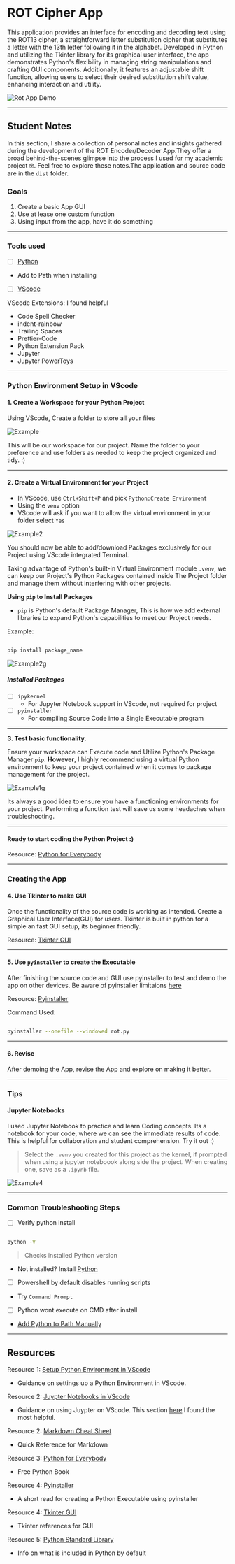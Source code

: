 
# ROT Cipher App

This application provides an interface for encoding and decoding text using the ROT13 cipher, a straightforward letter substitution cipher that substitutes a letter with the 13th letter following it in the alphabet. Developed in Python and utilizing the Tkinter library for its graphical user interface, the app demonstrates Python's flexibility in managing string manipulations and crafting GUI components. Additionally, it features an adjustable shift function, allowing users to select their desired substitution shift value, enhancing interaction and utility.

![Rot App Demo](/media/rot_test.gif)

---

## Student Notes

In this section, I share a collection of personal notes and insights gathered during the development of the ROT Encoder/Decoder App.They offer a broad behind-the-scenes glimpse into the process I used for my academic project 🤓. Feel free to explore these notes.The application and source code are in the `dist` folder.

### Goals

1. Create a basic App GUI
2. Use at lease one custom function
3. Using input from the app, have it do something

---

### Tools used

- [ ] [Python](https://www.python.org/downloads/)
- Add to Path when installing
- [ ] [VScode](https://code.visualstudio.com/)

VScode Extensions: I found helpful

- Code Spell Checker
- indent-rainbow
- Trailing Spaces
- Prettier-Code
- Python Extension Pack
- Jupyter
- Jupyter PowerToys

---

### Python Environment Setup in VScode

#### 1. Create a Workspace for your Python Project

Using VScode, Create a folder to store all your files

![Example](/media/ex1.gif)

This will be our workspace for our project. Name the folder to your preference and use folders as needed to keep the project organized and tidy. :)

---

#### 2. Create a Virtual Environment for your Project

- In VScode, use `Ctrl+Shift+P` and pick `Python:Create Environment`
- Using the `venv` option
- VScode will ask if you want to allow the virtual environment in your folder select `Yes`

![Example2](/media/ex2.PNG)

You should now be able to add/download Packages exclusively for our Project using VScode integrated Terminal.

Taking advantage of Python's built-in Virtual Environment module `.venv`, we can keep our Project's Python Packages contained inside The Project folder and manage them without interfering with other projects.

**Using `pip` to Install Packages**

- `pip` is Python's default Package Manager, This is how we add external libraries to expand Python's capabilities to meet our Project needs.

Example:

```bash

pip install package_name
```

![Example2g](/media/ex2.gif)

##### Installed Packages

- [ ] `ipykernel`
  - For Jupyter Notebook support in VScode, not required for project
- [ ] `pyinstaller`
  - For compiling Source Code into a Single Executable program

---

**3. Test basic functionality**.

Ensure your workspace can Execute code and Utilize Python's Package Manager `pip`. **However**, I highly recommend using a virtual Python environment to keep your project contained when it comes to package management for the project.

![Example1g](/media/ex1.PNG)

Its always a good idea to ensure you have a functioning environments for your project. Performing a function test will save us some headaches when troubleshooting.

---

#### Ready to start coding the Python Project :)

Resource: [Python for Everybody](https://eng.libretexts.org/Bookshelves/Computer_Science/Programming_Languages/Python_for_Everybody_(Severance))

---

### Creating the App

#### 4. Use Tkinter to make GUI

Once the functionality of the source code is working as intended. Create a Graphical User Interface(GUI) for users. Tkinter is built in python for a simple an fast GUI setup, its beginner friendly.

Resource: [Tkinter GUI](https://realpython.com/python-gui-tkinter/)

---

#### 5. Use `pyinstaller` to create the Executable

After finishing the source code and GUI use pyinstaller to test and demo the app on other devices. Be aware of pyinstaller limitaions [here](https://python.land/deployment/pyinstaller#Limitations)

Resource: [Pyinstaller](https://python.land/deployment/pyinstaller)

Command Used:

```bash

pyinstaller --onefile --windowed rot.py
```

---

#### 6. Revise

After demoing the App, revise the App and explore on making it better.

---

### Tips

#### Jupyter Notebooks

I used Jupyter Notebook to practice and learn Coding concepts. Its a notebook for your code, where we can see the immediate results of code. This is helpful for collaboration and student comprehension. Try it out :)

>Select the `.venv` you created for this project as the kernel, if prompted when using a jupyter noteboook along side the project. When creating one, save as a `.ipynb` file.

![Example4](/media/ex4.PNG)

---

### Common **Troubleshooting** Steps

- [ ] Verify python install

```bash

python -V
```

>Checks installed Python version

- Not installed? Install [Python](https://www.python.org/downloads/)

- [ ] Powershell by default disables running scripts

- Try `Command Prompt`

- [ ] Python wont execute on CMD after install

- [Add Python to Path Manually](https://www.mygreatlearning.com/blog/add-python-to-path/)

---

## Resources

Resource 1: [Setup Python Environment in VScode](https://code.visualstudio.com/docs/python/environments)

- Guidance on settings up a Python Environment in VScode.

Resource 2: [Juypter Notebooks in VScode](https://code.visualstudio.com/docs/datascience/jupyter-notebooks)

- Guidance on using Juypter on VScode. This section [here](https://code.visualstudio.com/docs/datascience/jupyter-kernel-management) I found the most helpful.

Resource 2: [Markdown Cheat Sheet](https://github.com/adam-p/markdown-here/wiki/Markdown-Cheatsheet)

- Quick Reference for Markdown

Resource 3: [Python for Everybody](https://eng.libretexts.org/Bookshelves/Computer_Science/Programming_Languages/Python_for_Everybody_(Severance))

- Free Python Book

Resource 4: [Pyinstaller](https://python.land/deployment/pyinstaller)

- A short read for creating a Python Executable using pyinstaller

Resource 4: [Tkinter GUI](https://realpython.com/python-gui-tkinter/)

- Tkinter references for GUI

Resource 5: [Python Standard Library](https://docs.python.org/3/library/index.html)

- Info on what is included in Python by default
